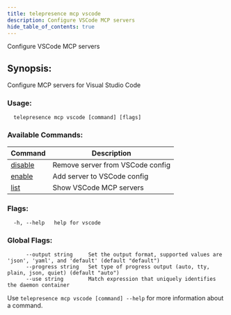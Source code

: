 ```yaml
---
title: telepresence mcp vscode
description: Configure VSCode MCP servers
hide_table_of_contents: true
---
```


Configure VSCode MCP servers

## Synopsis:

Configure MCP servers for Visual Studio Code

### Usage:
```
  telepresence mcp vscode [command] [flags]
```

### Available Commands:
| Command | Description |
|---------|-------------|
| [disable](telepresence_mcp_vscode_disable) | Remove server from VSCode config |
| [enable](telepresence_mcp_vscode_enable) | Add server to VSCode config |
| [list](telepresence_mcp_vscode_list) | Show VSCode MCP servers |

### Flags:
```
  -h, --help   help for vscode
```

### Global Flags:
```
      --output string     Set the output format, supported values are 'json', 'yaml', and 'default' (default "default")
      --progress string   Set type of progress output (auto, tty, plain, json, quiet) (default "auto")
      --use string        Match expression that uniquely identifies the daemon container
```

Use `telepresence mcp vscode [command] --help` for more information about a command.
